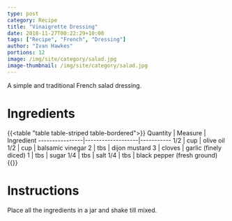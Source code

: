 ```yaml
---
type: post
category: Recipe
title: "Vinaigrette Dressing"
date: 2018-11-27T00:22:29+10:00
tags: ["Recipe", "French", "Dressing"]
author: "Ivan Hawkes"
portions: 12
image: /img/site/category/salad.jpg
image-thumbnail: /img/site/category/salad.jpg
---
```


A simple and traditional French salad dressing.
<!--more-->

# Ingredients

{{<table "table table-striped table-bordered">}}
Quantity		| Measure 			| Ingredient
----------------|-------------------|-----------
1/2				| cup 				| olive oil
1/2				| cup				| balsamic vinegar
2				| tbs				| dijon mustard
3				| cloves			| garlic (finely diced)
1				| tbs				| sugar
1/4				| tbs				| salt
1/4				| tbs 				| black pepper (fresh ground)
{{</table>}}

# Instructions

Place all the ingredients in a jar and shake till mixed.